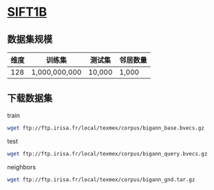 # [SIFT1B](http://corpus-texmex.irisa.fr/)

## 数据集规模

| 维度 | 训练集 | 测试集 | 邻居数量 |
|-|-|-|-|
| 128 | 1,000,000,000 | 10,000 | 1,000 |

## 下载数据集

train

```bash
wget ftp://ftp.irisa.fr/local/texmex/corpus/bigann_base.bvecs.gz
```

test

```bash
wget ftp://ftp.irisa.fr/local/texmex/corpus/bigann_query.bvecs.gz
```
neighbors

```bash
wget ftp://ftp.irisa.fr/local/texmex/corpus/bigann_gnd.tar.gz
```
